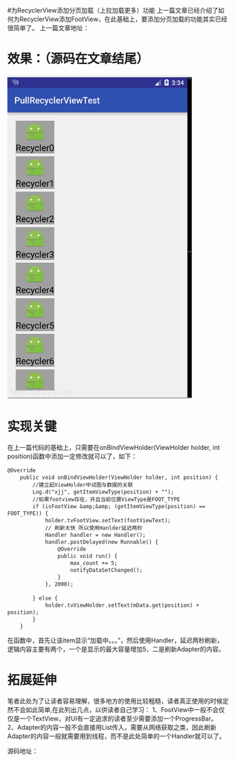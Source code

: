 #为RecyclerView添加分页加载（上拉加载更多）功能
上一篇文章已经介绍了如何为RecyclerView添加FootView，在此基础上，要添加分页加载的功能其实已经很简单了。 上一篇文章地址：

# 效果：（源码在文章结尾）

<img src="https://raw.githubusercontent.com/Double2hao/xujiajia_blog/main/img/16210040100230.png" alt="这里写图片描述">

# 实现关键

在上一篇代码的基础上，只需要在onBindViewHolder(ViewHolder holder, int position)函数中添加一定修改就可以了，如下：

```
@Override
    public void onBindViewHolder(ViewHolder holder, int position) {
        //建立起ViewHolder中试图与数据的关联
        Log.d("xjj", getItemViewType(position) + "");
        //如果footview存在，并且当前位置ViewType是FOOT_TYPE
        if (isFootView &amp;&amp; (getItemViewType(position) == FOOT_TYPE)) {
            holder.tvFootView.setText(footViewText);
            // 刷新太快 所以使用Hanlder延迟两秒
            Handler handler = new Handler();
            handler.postDelayed(new Runnable() {
                @Override
                public void run() {
                    max_count += 5;
                    notifyDataSetChanged();
                }
            }, 2000);

        } else {
            holder.tvViewHolder.setText(mData.get(position) + position);
        }
    }

```

在函数中，首先让该item显示“加载中。。。”，然后使用Handler，延迟两秒刷新，逻辑内容主要有两个，一个是显示的最大容量增加5，二是刷新Adapter的内容。

# 拓展延伸

笔者此处为了让读者容易理解，很多地方的使用比较粗糙，读者真正使用的时候定然不会如此简单,在此列出几点，以供读者自己学习： 1、FootView中一般不会仅仅是一个TextView，对UI有一定追求的读者至少需要添加一个ProgressBar。 2、Adapter的内容一般不会直接用List传入，需要从网络获取之类，因此刷新Adapter的内容一般就需要用到线程，而不是此处简单的一个Handler就可以了。

源码地址：